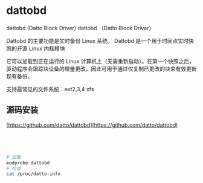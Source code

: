 # dattobd

dattobd (Datto Block Driver) dattobd （Datto Block Driver）

Dattobd 的主要功能是实时备份 Linux 系统。  Dattobd 是一个用于时间点实时快照的开源 Linux 内核模块

它可以加载到正在运行的 Linux 计算机上（无需重新启动）。在第一个快照之后，驱动程序会跟踪块设备的增量更改，因此可用于通过仅复制已更改的块来有效更新现有备份。

支持最常见的文件系统：ext2,3,4  xfs  

## 源码安装

[https://github.com/datto/dattobd](https://github.com/datto/dattobd)

```bash




# 加载
modprobe dattobd
# 检查 
cat /proc/datto-info
```
